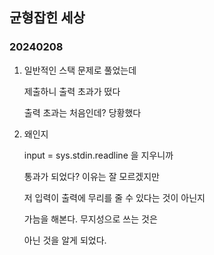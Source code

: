 ## 균형잡힌 세상
### 20240208

1. 일반적인 스택 문제로 풀었는데

    제출하니 출력 초과가 떴다

    출력 초과는 처음인데? 당황했다

2. 왜인지

    input = sys.stdin.readline 을 지우니까

    통과가 되었다? 이유는 잘 모르겠지만

    저 입력이 출력에 무리를 줄 수 있다는 것이 아닌지

    가늠을 해본다. 무지성으로 쓰는 것은 

    아닌 것을 알게 되었다.